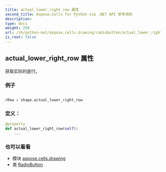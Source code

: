 ```yaml
---
title: actual_lower_right_row 属性
second_title: Aspose.Cells for Python via .NET API 参考资料
description:
type: docs
weight: 250
url: /zh/python-net/aspose.cells.drawing/radiobutton/actual_lower_right_row/
is_root: false
---
```

## actual_lower_right_row 属性

获取实际的底行。

### 例子

```python

rRow = shape.actual_lower_right_row

```
### 定义：
```python
@property
def actual_lower_right_row(self):
    ...
```

### 也可以看看
* 模块 [aspose.cells.drawing](../../)
* 类 [RadioButton](/cells/zh/python-net/aspose.cells.drawing/radiobutton)
